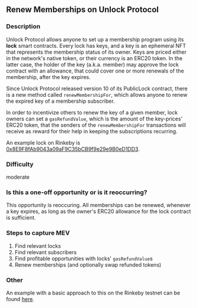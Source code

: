 ## Renew Memberships on Unlock Protocol

### Description

Unlock Protocol allows anyone to set up a membership program using its **lock** smart contracts. Every lock has keys, and a key is an ephemeral NFT that represents the membership status of its owner.
Keys are priced either in the network's native token, or their currency is an ERC20 token. In the latter case, the holder of the key (a.k.a. member) may approve the lock contract with an allowance, that could cover one or more renewals of the membership, after the key expires.

Since Unlock Protocol released version 10 of its PublicLock contract, there is a new method called `renewMembershipFor`, which allows anyone to renew the expired key of a membership subscriber.

In order to incentivize others to renew the key of a given member, lock owners can set a `gasRefundValue`, which is the amount of the key-prices' ERC20 token, that the senders of the `renewMembershipFor` transactions will receive as reward for their help in keeping the subscriptions recurring.

An example lock on Rinkeby is [0x8E9F8fAb9043a09aF9C35bCB9f9e29e9B0eD1DD3](https://rinkeby.etherscan.io/address/0x8e9f8fab9043a09af9c35bcb9f9e29e9b0ed1dd3 "0x8E9F8fAb9043a09aF9C35bCB9f9e29e9B0eD1DD3").

### Difficulty

moderate

### Is this a one-off opportunity or is it reoccurring?

This opportunity is reoccuring. All memberships can be renewed, whenever a key expires, as long as the owner's ERC20 allowance for the lock contract is sufficient.

### Steps to capture MEV

1. Find relevant locks
2. Find relevant subscribers
3. Find profitable opportunities with locks' `gasRefundValue`s
4. Renew memberships (and optionally swap refunded tokens)

### Other

An example with a basic approach to this on the Rinkeby testnet can be found [here](https://github.com/pwagner/unlock-recurring-mev "here").
